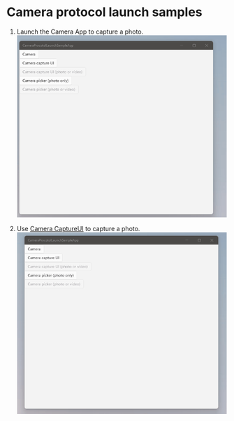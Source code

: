 # Camera protocol launch samples

1. Launch the Camera App to capture a photo.
![Use camera](./doc/imgs/record0.gif)

2. Use [Camera CaptureUI](https://docs.microsoft.com/en-us/uwp/api/windows.media.capture.cameracaptureui?view=winrt-22621) to capture a photo.
![Use camera capture](./doc/imgs/record1.gif)
